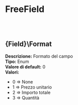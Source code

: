 # FreeField

<br><br> 

{Field}\Format 
----
**Descrizione:** Formato del campo<br>
**Tipo:** Enum<br>
**Valore di default:** 0<br>
**Valori:**
* 0 => None
* 1 => Prezzo unitario
* 2 => Importo totale
* 3 => Quantità

